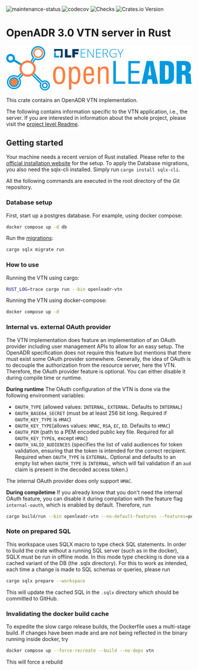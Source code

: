 ![maintenance-status](https://img.shields.io/badge/maintenance-actively--developed-brightgreen.svg)
![codecov](https://codecov.io/gh/OpenLEADR/openleadr-rs/graph/badge.svg?token=BKQ0QW9G8H)
![Checks](https://github.com/OpenLEADR/openleadr-rs/actions/workflows/checks.yml/badge.svg?branch=main)
![Crates.io Version](https://img.shields.io/crates/v/openleadr-vtn)

# OpenADR 3.0 VTN server in Rust

![LF energy OpenLEADR logo](../openleadr-logo.svg)

This crate contains an OpenADR VTN implementation.  

The following contains information specific to the VTN application, i.e., the server.
If you are interested in information about the whole project, please visit the [project level Readme](../README.md).

## Getting started
Your machine needs a recent version of Rust installed.
Please refer to the [official installation website](https://rustup.rs/) for the setup.
To apply the Database migrations, you also need the sqlx-cli installed.
Simply run `cargo install sqlx-cli`.

All the following commands are executed in the root directory of the Git repository.

### Database setup

First, start up a postgres database. For example, using docker compose:

```bash
docker compose up -d db
```

Run the [migrations](https://github.com/launchbadge/sqlx/blob/main/sqlx-cli/README.md):

```bash
cargo sqlx migrate run
```

### How to use

Running the VTN using cargo:

```bash
RUST_LOG=trace cargo run --bin openleadr-vtn
```

Running the VTN using docker-compose:

```bash
docker compose up -d
```

### Internal vs. external OAuth provider
The VTN implementation does feature an implementation of an OAuth provider including user management APIs
to allow for an easy setup.
The OpenADR specification does not require this feature but mentions that there must exist some OAuth provider somewhere.
Generally, the idea of OAuth is to decouple the authorization from the resource server, here the VTN.
Therefore, the OAuth provider feature is optional. 
You can either disable it during compile time or runtime.

**During runtime**
The OAuth configuration of the VTN is done via the following environment variables:
- `OAUTH_TYPE` (allowed values: `INTERNAL`, `EXTERNAL`. Defaults to `INTERNAL`)
- `OAUTH_BASE64_SECRET` (must be at least 256 bit long. Required if `OAUTH_KEY_TYPE` is `HMAC`)
- `OAUTH_KEY_TYPE`(allows values: `HMAC`, `RSA`, `EC`, `ED`. Defaults to `HMAC`)
- `OAUTH_PEM` (path to a PEM encoded public key file. Required for all `OAUTH_KEY_TYPE`s, except `HMAC`)
- `OAUTH_VALID_AUDIENCES` (specifies the list of valid audiences for token validation, ensuring that the token is intended for the correct recipient. Required when `OAUTH_TYPE` is `EXTERNAL`. Optional and defaults to an empty list when `OAUTH_TYPE` is `INTERNAL`, which will fail validation if an `aud` claim is present in the decoded access token.)

The internal OAuth provider does only support `HMAC`.

**During compiletime**
If you already know that you don't need the internal OAuth feature,
you can disable it during compilation with the feature flag `internal-oauth`, which is enabled by default.
Therefore, run
```bash
cargo build/run --bin openleadr-vtn --no-default-features --features=postgres [--release]
```

### Note on prepared SQL

This workspace uses SQLX macro to type check SQL statements.
In order to build the crate without a running SQL server (such as in the docker), SQLX must be run in offline mode.
In this mode type checking is done via a cached variant of the DB (the .sqlx directory).
For this to work as intended, each time a change is made to SQL schemas or queries, please run

```bash
cargo sqlx prepare --workspace
```

This will update the cached SQL in the `.sqlx` directory which should be committed to GitHub.

### Invalidating the docker build cache

To expedite the slow cargo release builds, the Dockerfile uses a multi-stage build.
If changes have been made and are not being reflected in the binary running inside docker, try

```bash
docker compose up --force-recreate --build --no-deps vtn
```

This will force a rebuild
